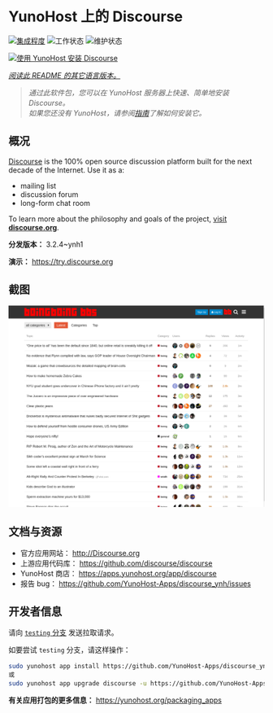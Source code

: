 <!--
注意：此 README 由 <https://github.com/YunoHost/apps/tree/master/tools/readme_generator> 自动生成
请勿手动编辑。
-->

# YunoHost 上的 Discourse

[![集成程度](https://dash.yunohost.org/integration/discourse.svg)](https://ci-apps.yunohost.org/ci/apps/discourse/) ![工作状态](https://ci-apps.yunohost.org/ci/badges/discourse.status.svg) ![维护状态](https://ci-apps.yunohost.org/ci/badges/discourse.maintain.svg)

[![使用 YunoHost 安装 Discourse](https://install-app.yunohost.org/install-with-yunohost.svg)](https://install-app.yunohost.org/?app=discourse)

*[阅读此 README 的其它语言版本。](./ALL_README.md)*

> *通过此软件包，您可以在 YunoHost 服务器上快速、简单地安装 Discourse。*  
> *如果您还没有 YunoHost，请参阅[指南](https://yunohost.org/install)了解如何安装它。*

## 概况

[Discourse](http://www.discourse.org) is the 100% open source discussion platform built for the next decade of the Internet. Use it as a:

- mailing list
- discussion forum
- long-form chat room

To learn more about the philosophy and goals of the project, [visit **discourse.org**](http://www.discourse.org).


**分发版本：** 3.2.4~ynh1

**演示：** <https://try.discourse.org>

## 截图

![Discourse 的截图](./doc/screenshots/screenshot.png)

## 文档与资源

- 官方应用网站： <http://Discourse.org>
- 上游应用代码库： <https://github.com/discourse/discourse>
- YunoHost 商店： <https://apps.yunohost.org/app/discourse>
- 报告 bug： <https://github.com/YunoHost-Apps/discourse_ynh/issues>

## 开发者信息

请向 [`testing` 分支](https://github.com/YunoHost-Apps/discourse_ynh/tree/testing) 发送拉取请求。

如要尝试 `testing` 分支，请这样操作：

```bash
sudo yunohost app install https://github.com/YunoHost-Apps/discourse_ynh/tree/testing --debug
或
sudo yunohost app upgrade discourse -u https://github.com/YunoHost-Apps/discourse_ynh/tree/testing --debug
```

**有关应用打包的更多信息：** <https://yunohost.org/packaging_apps>
